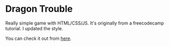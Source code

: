 # Dragon Trouble
Really simple game with HTML/CSS/JS. It's originally from a freecodecamp tutorial. I updated the style.

You can check it out from [here](https://dragontrouble.netlify.app/).